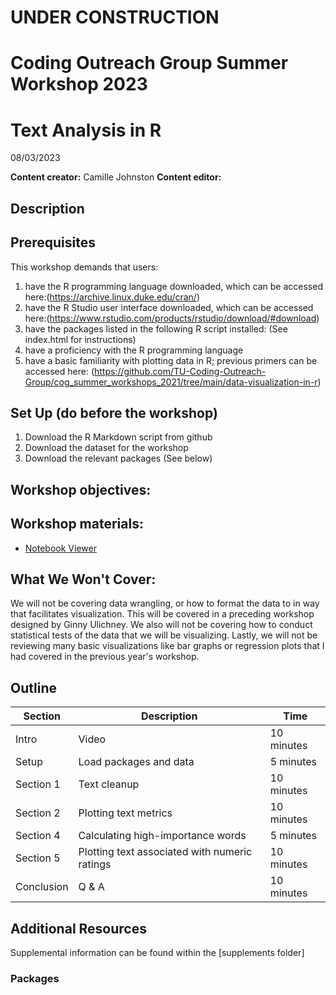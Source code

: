 # UNDER CONSTRUCTION
# Coding Outreach Group Summer Workshop 2023
# Text Analysis in R
08/03/2023

__**Content creator:**__ Camille Johnston
__**Content editor:**__ 

## Description
  

## Prerequisites
This workshop demands that users:
1. have the R programming language downloaded, which can be accessed here:(https://archive.linux.duke.edu/cran/)
2. have the R Studio user interface downloaded, which can be accessed here:(https://www.rstudio.com/products/rstudio/download/#download)
3. have the packages listed in the following R script installed: (See index.html for instructions)
4. have a proficiency with the R programming language
5. have a basic familiarity with plotting data in R; previous primers can be accessed here: (https://github.com/TU-Coding-Outreach-Group/cog_summer_workshops_2021/tree/main/data-visualization-in-r) 

## Set Up (do before the workshop)
1. Download the R Markdown script from github
2. Download the dataset for the workshop
3. Download the relevant packages (See below)
    
## Workshop objectives:


## Workshop materials:
- [Notebook Viewer](https://tu-coding-outreach-group.github.io/cog_summer_workshops_2023/text_analysis/index.html)

## What We Won't Cover:
We will not be covering data wrangling, or how to format the data to in way that facilitates visualization. This will be covered in a preceding workshop designed by Ginny Ulichney. We also will not be covering how to conduct statistical tests of the data that we will be visualizing. Lastly, we will not be reviewing many basic visualizations like bar graphs or regression plots that I had covered in the previous year's workshop.  

## Outline
| Section | Description | Time |
| --- | --- | --- |
| Intro | Video | 10 minutes |
| Setup | Load packages and data | 5 minutes |
| Section 1 | Text cleanup | 10 minutes |
| Section 2 | Plotting text metrics| 10 minutes |
| Section 4 | Calculating high-importance words | 5 minutes |
| Section 5 | Plotting text associated with numeric ratings | 10 minutes |
| Conclusion |  Q & A | 10 minutes |

## Additional Resources
Supplemental information can be found within the [supplements folder]

### Packages
